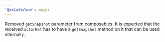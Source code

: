 ```yaml
---
'@xstate/vue': major
---
```


Removed `getSnapshot` parameter from composables. It is expected that the received `actorRef` has to have a `getSnapshot` method on it that can be used internally.
